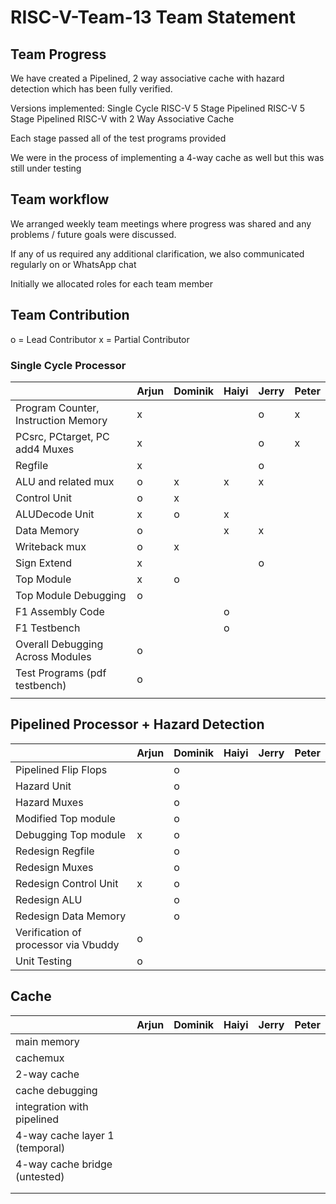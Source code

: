 # RISC-V-Team-13 Team Statement


## Team Progress 

We have created a Pipelined, 2 way associative cache with hazard detection which has been fully verified. 

Versions implemented:
Single Cycle RISC-V
5 Stage Pipelined RISC-V
5 Stage Pipelined RISC-V with 2 Way Associative Cache

Each stage passed all of the test programs provided

We were in the process of implementing a 4-way cache as well but this was still under testing


## Team workflow

We arranged weekly team meetings where progress was shared and any problems / future goals were discussed.

If any of us required any additional clarification, we also communicated regularly on or WhatsApp chat

Initially we allocated roles for each team member 

## Team Contribution
o = Lead Contributor
x = Partial Contributor

### Single Cycle Processor

|                                     | Arjun | Dominik | Haiyi | Jerry | Peter |
| ----------------------------------- | ----- | ------- | ----- | ----- | ----- |
| Program Counter, Instruction Memory | x     |         |       | o     | x     |
| PCsrc, PCtarget, PC add4 Muxes      | x     |         |       | o     | x     |
| Regfile                             | x     |         |       | o     |       |
| ALU and related mux                 | o     | x       | x     | x     |       |
| Control Unit                        | o     | x       |       |       |       |
| ALUDecode Unit                      | x     | o       | x     |       |       |
| Data Memory                         | o     |         | x     | x     |       |
| Writeback mux                       | o     | x       |       |       |       |
| Sign Extend                         | x     |         |       | o     |       |
| Top Module                          | x     | o       |       |       |       |
| Top Module Debugging                | o     |         |       |       |       |
| F1 Assembly Code                    |       |         | o     |       |       |
| F1 Testbench                        |       |         | o     |       |       |
| Overall Debugging Across Modules    | o     |         |       |       |       |
| Test Programs (pdf testbench)       | o     |         |       |       |       |
|                                     |       |         |       |       |       |


## Pipelined Processor + Hazard Detection

|                                      | Arjun | Dominik | Haiyi | Jerry | Peter |
| ------------------------------------ | ----- | ------- | ----- | ----- | ----- |
| Pipelined Flip Flops                 |       | o       |       |       |       |
| Hazard Unit                          |       | o       |       |       |       |
| Hazard Muxes                         |       | o       |       |       |       |
| Modified Top module                  |       | o       |       |       |       |
| Debugging Top module                 | x     | o       |       |       |       |
| Redesign Regfile                     |       | o       |       |       |       |
| Redesign Muxes                       |       | o       |       |       |       |
| Redesign Control Unit                | x     | o       |       |       |       |
| Redesign ALU                         |       | o       |       |       |       |
| Redesign Data Memory                 |       | o       |       |       |       |
| Verification of processor via Vbuddy | o     |         |       |       |       |
| Unit Testing                         | o     |         |       |       |       |

## Cache

|                                | Arjun | Dominik | Haiyi | Jerry | Peter |
| ------------------------------ | ----- | ------- | ----- | ----- | ----- |
| main memory                    |       |         |       |       |       |
| cachemux                       |       |         |       |       |       |
| 2-way cache                    |       |         |       |       |       |
| cache debugging                |       |         |       |       |       |
| integration with pipelined     |       |         |       |       |       |
| 4-way cache layer 1 (temporal) |       |         |       |       |       |
| 4-way cache bridge (untested)  |       |         |       |       |       |
|                                |       |         |       |       |       |
|                                |       |         |       |       |       |
